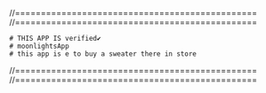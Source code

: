 //===============================================
//===============================================

    # THIS APP IS verified✔ 
    # moonlightsApp
    # this app is e to buy a sweater there in store

//===============================================
//===============================================